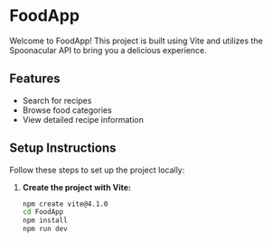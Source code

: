 # FoodApp

Welcome to FoodApp! This project is built using Vite and utilizes the Spoonacular API to bring you a delicious experience.

## Features

- Search for recipes
- Browse food categories
- View detailed recipe information

## Setup Instructions

Follow these steps to set up the project locally:

1. **Create the project with Vite:**
   ```bash
   npm create vite@4.1.0
   cd FoodApp
   npm install
   npm run dev
   ```
